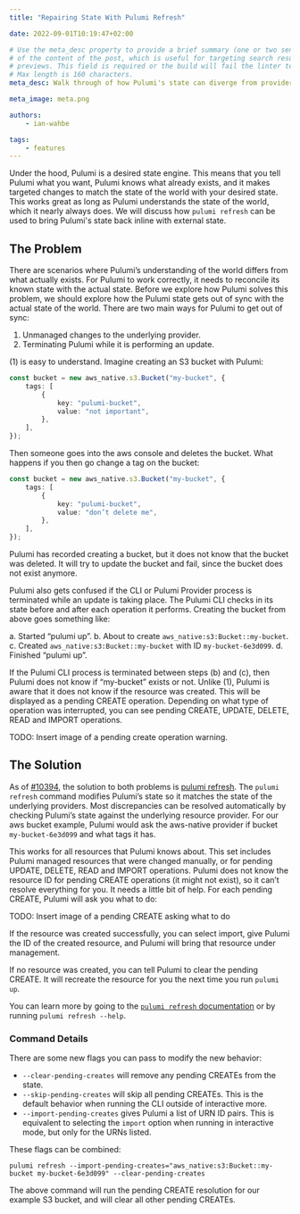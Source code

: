 ```yaml
---
title: "Repairing State With Pulumi Refresh"

date: 2022-09-01T10:19:47+02:00

# Use the meta_desc property to provide a brief summary (one or two sentences)
# of the content of the post, which is useful for targeting search results or social-media
# previews. This field is required or the build will fail the linter test.
# Max length is 160 characters.
meta_desc: Walk through of how Pulumi's state can diverge from provider reality, and how `pulumi refresh` can correct Pulumi's state.

meta_image: meta.png

authors:
    - ian-wahbe

tags:
    - features
---
```


Under the hood, Pulumi is a desired state engine. This means that you tell Pulumi what you want, Pulumi knows what already exists, and it makes targeted changes to match the state of the world with your desired state. This works great as long as Pulumi understands the state of the world, which it nearly always does. We will discuss how `pulumi refresh` can be used to bring Pulumi's state back inline with external state.

<!--more-->

## The Problem

There are scenarios where Pulumi’s understanding of the world differs from what actually exists. For Pulumi to work correctly, it needs to reconcile its known state with the actual state. Before we explore how Pulumi solves this problem, we should explore how the Pulumi state gets out of sync with the actual state of the world. There are two main ways for Pulumi to get out of sync:

1. Unmanaged changes to the underlying provider.
2. Terminating Pulumi while it is performing an update.

(1) is easy to understand. Imagine creating an S3 bucket with Pulumi:

```typescript
const bucket = new aws_native.s3.Bucket("my-bucket", {
    tags: [
        {
            key: "pulumi-bucket",
            value: "not important",
        },
    ],
});
```

Then someone goes into the aws console and deletes the bucket. What happens if you then go change a tag on the bucket:

```typescript
const bucket = new aws_native.s3.Bucket("my-bucket", {
    tags: [
        {
            key: "pulumi-bucket",
            value: "don’t delete me",
        },
    ],
});
```

Pulumi has recorded creating a bucket, but it does not know that the bucket was deleted. It will try to update the bucket and fail, since the bucket does not exist anymore.

Pulumi also gets confused if the CLI or Pulumi Provider process is terminated while an update is taking place. The Pulumi CLI checks in its state before and after each operation it performs. Creating the bucket from above goes something like:

a. Started “pulumi up”.
b. About to create `aws_native:s3:Bucket::my-bucket`.
c. Created `aws_native:s3:Bucket::my-bucket` with ID `my-bucket-6e3d099`.
d. Finished “pulumi up”.

If the Pulumi CLI process is terminated between steps (b) and (c), then Pulumi does not know if
“my-bucket” exists or not. Unlike (1), Pulumi is aware that it does not know if the resource was created. This will be displayed as a pending CREATE operation. Depending on what type of operation was interrupted, you can see pending CREATE, UPDATE, DELETE, READ and IMPORT operations.

TODO: Insert image of a pending create operation warning.

## The Solution

As of [#10394](https://github.com/pulumi/pulumi/pull/10394), the solution to both problems is [pulumi refresh](https://www.pulumi.com/docs/reference/cli/pulumi_refresh/). The `pulumi refresh` command modifies Pulumi&rsquo;s state so it matches the state of the underlying providers. Most discrepancies can be resolved automatically by checking Pulumi&rsquo;s state against the underlying resource provider. For our aws bucket example, Pulumi would ask the aws-native provider if bucket `my-bucket-6e3d099` and what tags it has.

This works for all resources that Pulumi knows about. This set includes Pulumi managed resources that were changed manually, or for pending UPDATE, DELETE, READ and IMPORT operations. Pulumi does not know the resource ID for pending CREATE operations (it might not exist), so it can&rsquo;t resolve everything for you. It needs a little bit of help. For each pending CREATE, Pulumi will ask you what to do:

TODO: Insert image of a pending CREATE asking what to do

If the resource was created successfully, you can select import, give Pulumi the ID of the
created resource, and Pulumi will bring that resource under management.

If no resource was created, you can tell Pulumi to clear the pending CREATE. It will recreate the resource for you the next time you run `pulumi up`.

You can learn more by going to the [`pulumi refresh` documentation](https://www.pulumi.com/docs/reference/cli/pulumi_refresh/) or by running `pulumi refresh --help`.

### Command Details

There are some new flags you can pass to modify the new behavior:

- `--clear-pending-creates` will remove any pending CREATEs from the state.
- `--skip-pending-creates` will skip all pending CREATEs. This is the default behavior when running the CLI outside of interactive more.
- `--import-pending-creates` gives Pulumi a list of URN ID pairs. This is equivalent to selecting the `import` option when running in interactive mode, but only for the URNs listed.

These flags can be combined:

    pulumi refresh --import-pending-creates="aws_native:s3:Bucket::my-bucket my-bucket-6e3d099" --clear-pending-creates

The above command will run the pending CREATE resolution for our example S3 bucket, and will clear all other pending CREATEs.
